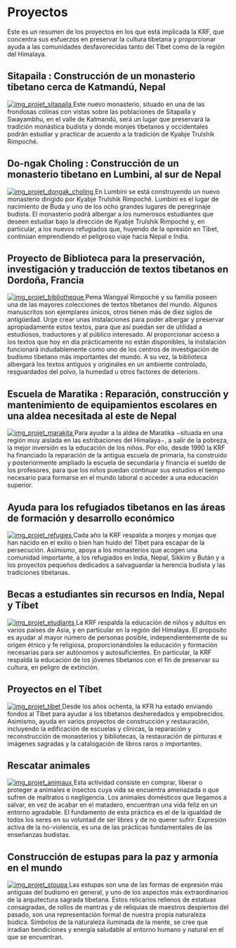 #  Proyectos 

Este es un resumen de los proyectos en los que está implicada la KRF, que concentra sus esfuerzos en preservar la cultura tibetana y proporcionar ayuda a las comunidades desfavorecidas tanto del Tíbet como de la región del Himalaya. 

##  Sitapaila : Construcción de un monasterio tibetano cerca de Katmandú, Nepal 

[ ![img_projet_sitapaila](/images/img_projet_sitapaila-150x150.jpg) ](/images/img_projet_sitapaila.jpg) Este nuevo monasterio, situado en una de las frondosas colinas con vistas sobre las poblaciones de Sitapaila y Swayambhu, en el valle de Katmandú, será un lugar que preservará la tradición monástica budista y donde monjes tibetanos y occidentales podrán estudiar y practicar de acuerdo a la tradición de Kyabje Trulshik Rimpoché. 

##  Do-ngak Choling : Construcción de un monasterio tibetano en Lumbini, al sur de Nepal 

[ ![img_projet_dongak_choling](/images/img_projet_dongak_choling-150x150.jpg) ](/images/img_projet_dongak_choling.jpg) En Lumbini se está construyendo un nuevo monasterio dirigido por Kyabje Trulshik Rimpoché. Lumbini es el lugar de nacimiento de Buda y uno de los ocho grandes lugares de peregrinaje budista. El monasterio podrá albergar a los numerosos estudiantes que deseen estudiar bajo la dirección de Kyabje Trulshik Rimpoché y, en particular, a los nuevos refugiados que, huyendo de la opresión en Tíbet, continúan emprendiendo el peligroso viaje hacia Nepal e India. 

##  Proyecto de Biblioteca para la preservación, investigación y traducción de textos tibetanos en Dordoña, Francia 

[ ![img_projet_bibliotheque](/images/img_projet_bibliotheque-150x150.jpg) ](/images/img_projet_bibliotheque.jpg) Pema Wangyal Rimpoché y su familia poseen una de las mayores colecciones de textos tibetanos del mundo. Algunos manuscritos son ejemplares únicos, otros tienen más de diez siglos de antigüedad. Urge crear unas instalaciones para poder albergar y preservar apropiadamente estos textos, para que así puedan ser de utilidad a estudiosos, traductores y al público interesado. Al proporcionar acceso a los textos que hoy en día prácticamente no están disponibles, la instalación funcionará indudablemente como uno de los centros de investigación de budismo tibetano más importantes del mundo. A su vez, la biblioteca albergará los textos antiguos y originales en un ambiente controlado, resguardados del polvo, la humedad u otros factores de deterioro. 

##  Escuela de Maratika : Reparación, construcción y mantenimiento de equipamientos escolares en una aldea necesitada al este de Nepal 

[ ![img_projet_marakita](/images/img_projet_marakita-150x150.jpg) ](/images/img_projet_marakita.jpg) Para ayudar a la aldea de Maratika −situada en una región muy aislada en las estribaciones del Himalaya−, a salir de la pobreza, la mejor inversión es la educación de los niños. Por ello, desde 1990 la KRF ha financiado la reparación de la antigua escuela de primaria, ha construido y posteriormente ampliado la escuela de secundaria y financia el sueldo de los profesores, para que los niños puedan continuar sus estudios el tiempo necesario para formarse en el mundo laboral o acceder a una educación superior. 

##  Ayuda para los refugiados tibetanos en las áreas de formación y desarrollo económico 

[ ![img_projet_refugies](/images/img_projet_refugies-150x150.jpg) ](/images/img_projet_refugies.jpg) Cada año la KRF respalda a monjes y monjas que han nacido en el exilio o bien han huido del Tíbet para escapar de la persecución. Asimismo, apoya a los monasterios que acogen una comunidad importante, a los refugiados en India, Nepal, Sikkim y Bután y a los proyectos pequeños dedicados a salvaguardar la herencia budista y las tradiciones tibetanas. 

##  Becas a estudiantes sin recursos en India, Nepal y Tíbet 

[ ![img_projet_etudiants](/images/img_projet_etudiants-150x150.jpg) ](/images/img_projet_etudiants.jpg) La KRF respalda la educación de niños y adultos en varios países de Asia, y en particular en la región del Himalaya. El propósito es ayudar al mayor número de personas posible, independientemente de su origen étnico y fe religiosa, proporcionándoles la educación y formación necesarias para ser autónomos y autosuficientes. En particular, la KRF respalda la educación de los jóvenes tibetanos con el fin de preservar su cultura, en peligro de extinción. 

##  Proyectos en el Tíbet 

[ ![img_projet_tibet](/images/img_projet_tibet-150x150.jpg) ](/images/img_projet_tibet.jpg) Desde los años ochenta, la KFR ha estado enviando fondos al Tíbet para ayudar a los tibetanos desheredados y empobrecidos. Asimismo, ayuda en varios proyectos de construcción y restauración, incluyendo la edificación de escuelas y clínicas, la reparación y reconstrucción de monasterios y bibliotecas, la restauración de pinturas e imágenes sagradas y la catalogación de libros raros o importantes. 

##  Rescatar animales 

[ ![img_projet_animaux](/images/img_projet_animaux-150x150.jpg) ](/images/img_projet_animaux.jpg) Esta actividad consiste en comprar, liberar o proteger a animales e insectos cuya vida se encuentra amenazada o que sufren de maltratos o negligencia. Los animales domésticos que llegamos a salvar, en vez de acabar en el matadero, encuentran una vida feliz en un entorno agradable. El fundamento de esta práctica es el de la igualdad de todos los seres en su voluntad de ser libres y de no querer sufrir. Expresión activa de la no-violencia, es una de las prácticas fundamentales de las enseñanzas budistas. 

##  Construcción de estupas para la paz y armonía en el mundo 

[ ![img_projet_stoupa](/images/img_projet_stoupa-150x150.jpg) ](/images/img_projet_stoupa.jpg) Las estupas son una de las formas de expresión más antiguas del budismo en general, y uno de los aspectos más extraordinarios de la arquitectura sagrada tibetana. Estos relicarios rellenos de estatuas consagradas, de rollos de mantras y de reliquias de maestros despiertos del pasado, son una representación formal de nuestra propia naturaleza búdica. Símbolos de la naturaleza iluminada de la mente, se cree que irradian bendiciones y energía saludable al entorno humano y natural en el que se encuentran. 
